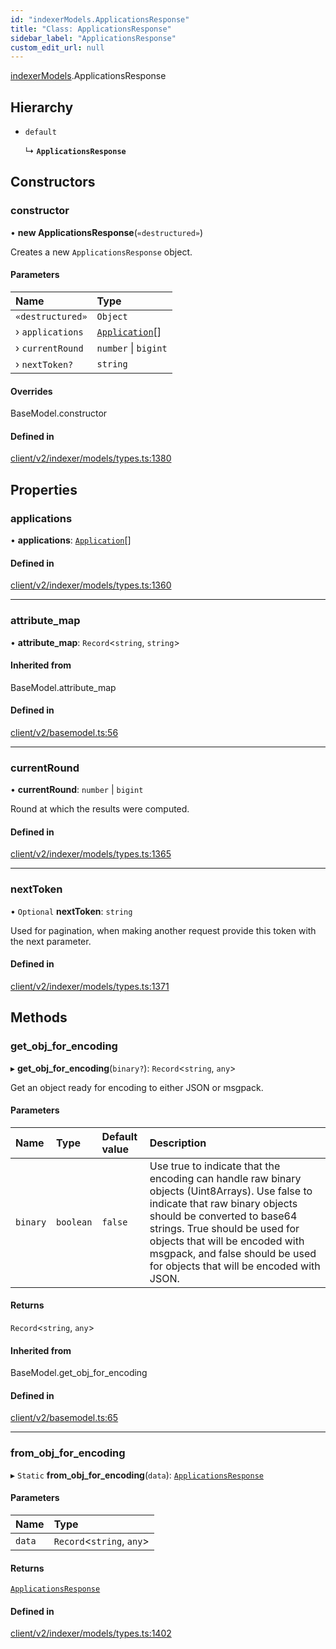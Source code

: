 ```yaml
---
id: "indexerModels.ApplicationsResponse"
title: "Class: ApplicationsResponse"
sidebar_label: "ApplicationsResponse"
custom_edit_url: null
---
```


[indexerModels](../namespaces/erModels).ApplicationsResponse

## Hierarchy

- `default`

  ↳ **`ApplicationsResponse`**

## Constructors

### constructor

• **new ApplicationsResponse**(`«destructured»`)

Creates a new `ApplicationsResponse` object.

#### Parameters

| Name | Type |
| :------ | :------ |
| `«destructured»` | `Object` |
| › `applications` | [`Application`](erModels.Application)[] |
| › `currentRound` | `number` \| `bigint` |
| › `nextToken?` | `string` |

#### Overrides

BaseModel.constructor

#### Defined in

[client/v2/indexer/models/types.ts:1380](https://github.com/joe-p/js-algorand-sdk/blob/6a3021f/src/client/v2/indexer/models/types.ts#L1380)

## Properties

### applications

• **applications**: [`Application`](erModels.Application)[]

#### Defined in

[client/v2/indexer/models/types.ts:1360](https://github.com/joe-p/js-algorand-sdk/blob/6a3021f/src/client/v2/indexer/models/types.ts#L1360)

___

### attribute\_map

• **attribute\_map**: `Record`<`string`, `string`\>

#### Inherited from

BaseModel.attribute\_map

#### Defined in

[client/v2/basemodel.ts:56](https://github.com/joe-p/js-algorand-sdk/blob/6a3021f/src/client/v2/basemodel.ts#L56)

___

### currentRound

• **currentRound**: `number` \| `bigint`

Round at which the results were computed.

#### Defined in

[client/v2/indexer/models/types.ts:1365](https://github.com/joe-p/js-algorand-sdk/blob/6a3021f/src/client/v2/indexer/models/types.ts#L1365)

___

### nextToken

• `Optional` **nextToken**: `string`

Used for pagination, when making another request provide this token with the
next parameter.

#### Defined in

[client/v2/indexer/models/types.ts:1371](https://github.com/joe-p/js-algorand-sdk/blob/6a3021f/src/client/v2/indexer/models/types.ts#L1371)

## Methods

### get\_obj\_for\_encoding

▸ **get_obj_for_encoding**(`binary?`): `Record`<`string`, `any`\>

Get an object ready for encoding to either JSON or msgpack.

#### Parameters

| Name | Type | Default value | Description |
| :------ | :------ | :------ | :------ |
| `binary` | `boolean` | `false` | Use true to indicate that the encoding can handle raw binary objects (Uint8Arrays). Use false to indicate that raw binary objects should be converted to base64 strings. True should be used for objects that will be encoded with msgpack, and false should be used for objects that will be encoded with JSON. |

#### Returns

`Record`<`string`, `any`\>

#### Inherited from

BaseModel.get\_obj\_for\_encoding

#### Defined in

[client/v2/basemodel.ts:65](https://github.com/joe-p/js-algorand-sdk/blob/6a3021f/src/client/v2/basemodel.ts#L65)

___

### from\_obj\_for\_encoding

▸ `Static` **from_obj_for_encoding**(`data`): [`ApplicationsResponse`](erModels.ApplicationsResponse)

#### Parameters

| Name | Type |
| :------ | :------ |
| `data` | `Record`<`string`, `any`\> |

#### Returns

[`ApplicationsResponse`](erModels.ApplicationsResponse)

#### Defined in

[client/v2/indexer/models/types.ts:1402](https://github.com/joe-p/js-algorand-sdk/blob/6a3021f/src/client/v2/indexer/models/types.ts#L1402)
